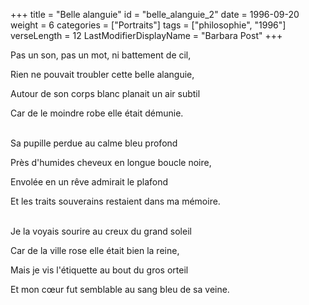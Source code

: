 +++
title = "Belle alanguie"
id = "belle_alanguie_2"
date = 1996-09-20
weight = 6
categories = ["Portraits"]
tags = ["philosophie", "1996"]
verseLength = 12
LastModifierDisplayName = "Barbara Post"
+++

Pas un son, pas un mot, ni battement de cil,

Rien ne pouvait troubler cette belle alanguie,

Autour de son corps blanc planait un air subtil

Car de le moindre robe elle était démunie.

 \
Sa pupille perdue au calme bleu profond

Près d'humides cheveux en longue boucle noire,

Envolée en un rêve admirait le plafond

Et les traits souverains restaient dans ma mémoire.

 \
Je la voyais sourire au creux du grand soleil

Car de la ville rose elle était bien la reine,

Mais je vis l'étiquette au bout du gros orteil

Et mon cœur fut semblable au sang bleu de sa veine.
